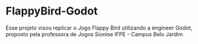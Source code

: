 # FlappyBird-Godot
Esse projeto visou replicar o Jogo Flappy Bird utilizando a engineer Godot, proposto pela professora de Jogos Sionise IFPE - Campus Belo Jardim 
